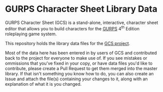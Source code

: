 # GURPS Character Sheet Library Data

GURPS Character Sheet (GCS) is a stand-alone, interactive, character sheet editor that allows you to
build characters for the [GURPS](http://www.sjgames.com/gurps) 4<sup>th</sup> Edition roleplaying
game system.

This repository holds the library data files for the [GCS project](https://github.com/richardwilkes/gcs).

Most of the data here has been entered in by users of GCS and contributed back to the project for
everyone to make use of. If you see mistakes or ommissions that you've fixed in your copy, or have
data files you'd like to contribute, please create a Pull Request to get them merged into the master
library. If that isn't something you know how to do, you can also create an Issue and attach the
file(s) containing your changes to it, along with an explanation of what it is you changed.
